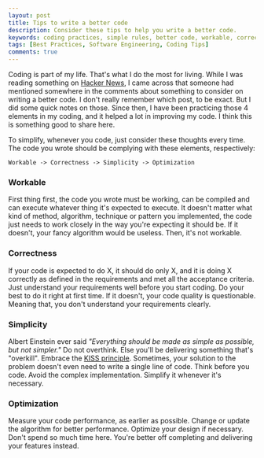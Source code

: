 ```yaml
---
layout: post
title: Tips to write a better code
description: Consider these tips to help you write a better code.
keywords: coding practices, simple rules, better code, workable, correctness, simplicity, optimization
tags: [Best Practices, Software Engineering, Coding Tips]
comments: true
---
```


Coding is part of my life. That's what I do the most for living. While I was reading something on [Hacker News](https://news.ycombinator.com/), I came across that someone had mentioned somewhere in the comments about something to consider on writing a better code. I don't really remember which post, to be exact. But I did some quick notes on those. Since then, I have been practicing those 4 elements in my coding, and it helped a lot in improving my code. I think this is something good to share here.

To simplify, whenever you code, just consider these thoughts every time. The code you wrote should be complying with these elements, respectively:

```
Workable -> Correctness -> Simplicity -> Optimization
```

### Workable

First thing first, the code you wrote must be working, can be compiled and can execute whatever thing it's expected to execute. It doesn't matter what kind of method, algorithm, technique or pattern you implemented, the code just needs to work closely in the way you're expecting it should be. If it doesn't, your fancy algorithm would be useless. Then, it's not workable.

### Correctness

If your code is expected to do X, it should do only X, and it is doing X correctly as defined in the requirements and met all the acceptance criteria. Just understand your requirements well before you start coding. Do your best to do it right at first time. If it doesn't, your code quality is questionable. Meaning that, you don't understand your requirements clearly.

### Simplicity

Albert Einstein ever said _"Everything should be made as simple as possible, but not simpler."_ Do not overthink. Else you'll be delivering something that's "overkill". Embrace the [KISS principle](https://thevaluable.dev/kiss-principle-explained/). Sometimes, your solution to the problem doesn't even need to write a single line of code. Think before you code. Avoid the complex implementation. Simplify it whenever it's necessary.

### Optimization

Measure your code performance, as earlier as possible. Change or update the algorithm for better performance. Optimize your design if necessary. Don't spend so much time here. You're better off completing and delivering your features instead.